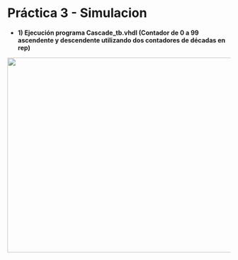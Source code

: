 # Práctica 3 - Simulacion

- **1) Ejecución programa Cascade_tb.vhdl (Contador de 0 a 99 ascendente y descendente utilizando dos contadores de décadas en rep)** 
<p align="center">
  <img src="https://github.com/EdisonAltamirano/Advanced-Digital-Systems-Laboratory/blob/master/Practica_3_simulacion/docs/Cascadecounter.PNG" width="600" height="440" align="center"/>

</p>




